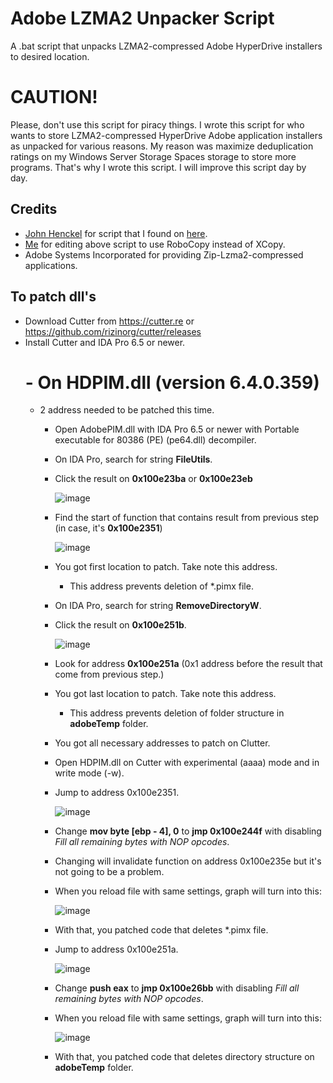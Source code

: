 # Adobe LZMA2 Unpacker Script
A .bat script that unpacks LZMA2-compressed Adobe HyperDrive installers to desired location.

# CAUTION!
Please, don't use this script for piracy things. I wrote this script for who wants to store LZMA2-compressed HyperDrive Adobe application installers as unpacked for various reasons. My reason was maximize deduplication ratings on my Windows Server Storage Spaces storage to store more programs. That's why I wrote this script. I will improve this script day by day.

## Credits
- [John Henckel](https://superuser.com/users/219506/john-henckel) for script that I found on [here](https://superuser.com/a/1537608/1256850).
- [Me](https://github.com/eflanili7881) for editing above script to use RoboCopy instead of XCopy.
- Adobe Systems Incorporated for providing Zip-Lzma2-compressed applications.

## To patch dll's
- Download Cutter from https://cutter.re or https://github.com/rizinorg/cutter/releases
- Install Cutter and IDA Pro 6.5 or newer.
  # - On HDPIM.dll (version 6.4.0.359)
  - 2 address needed to be patched this time.
    - Open AdobePIM.dll with IDA Pro 6.5 or newer with Portable executable for 80386 (PE) (pe64.dll) decompiler.
    - On IDA Pro, search for string **FileUtils**.
    - Click the result on **0x100e23ba** or **0x100e23eb**
   
      ![image](https://github.com/user-attachments/assets/9ab69247-c617-49a2-a987-73d976b01e4d)

    - Find the start of function that contains result from previous step (in case, it's **0x100e2351**)
   
      ![image](https://github.com/user-attachments/assets/dec73ca8-28cb-42f3-a94d-1c0c200aa4fe)

    - You got first location to patch. Take note this address.
      - This address prevents deletion of *.pimx file.
    - On IDA Pro, search for string **RemoveDirectoryW**.
    - Click the result on **0x100e251b**.
   
      ![image](https://github.com/user-attachments/assets/b3bd4016-0817-4e31-811d-cab488b870af)

    - Look for address **0x100e251a** (0x1 address before the result that come from previous step.)
    - You got last location to patch. Take note this address.
      - This address prevents deletion of folder structure in **adobeTemp** folder.
    - You got all necessary addresses to patch on Clutter.
    - Open HDPIM.dll on Cutter with experimental (aaaa) mode and in write mode (-w).
    - Jump to address 0x100e2351.
   
      ![image](https://github.com/user-attachments/assets/df74c82d-0063-49de-96e7-2f0e74bb5a5f)

    - Change **mov byte [ebp - 4], 0** to **jmp 0x100e244f** with disabling *Fill all remaining bytes with NOP opcodes*.
    - Changing will invalidate function on address 0x100e235e but it's not going to be a problem.
    - When you reload file with same settings, graph will turn into this:
   
      ![image](https://github.com/user-attachments/assets/a14691aa-b8ec-47ef-a89c-3822523447cb)

    - With that, you patched code that deletes *.pimx file.
    - Jump to address 0x100e251a.
   
      ![image](https://github.com/user-attachments/assets/e0702bf1-74e5-4606-b434-72c2acfd68c5)

    - Change **push eax** to **jmp 0x100e26bb** with disabling *Fill all remaining bytes with NOP opcodes*.
    - When you reload file with same settings, graph will turn into this:
   
      ![image](https://github.com/user-attachments/assets/2d5d3097-6668-4273-9611-51758d22dc44)

    - With that, you patched code that deletes directory structure on **adobeTemp** folder.

